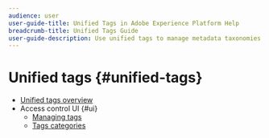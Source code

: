 ```yaml
---
audience: user
user-guide-title: Unified Tags in Adobe Experience Platform Help
breadcrumb-title: Unified Tags Guide
user-guide-description: Use unified tags to manage metadata taxonomies. Learn how to create tag categories and tags.
---
```


# Unified tags {#unified-tags}

* [Unified tags overview](overview.md)
* Access control UI {#ui}
  * [Managing tags](ui/managing-tags.md)
  * [Tags categories](ui/tags-categories.md)
